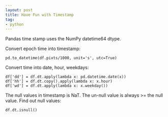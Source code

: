 ```yaml
---
layout: post
title: Have Fun with Timestamp
tag:
- python
---
```



Pandas time stamp uses the NumPy datetime64 dtype.

Convert epoch time into timestamp:

	pd.to_datetime(df.pixts/1000, unit='s', utc=True)

Convert time into date, hour, weekdays:

	df['dd'] = df.dt.apply(lambda x: pd.datetime.date(x))
	df['hh'] = df.dt.copy().apply(lambda x: x.hour)
	df['wd'] = df.dt.apply(lambda x: x.weekday())

The null values in timestamp is NaT.  The un-null value is always >= the null value. 
Find out null values:

	df.dt.isnull()
